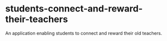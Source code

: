 # students-connect-and-reward-their-teachers
An application enabling students to connect and reward their old teachers.

